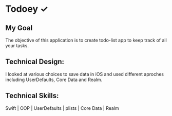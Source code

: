 
# Todoey ✓

## My Goal

The objective of this application is to create todo-list app to keep track of all your tasks.


## Technical Design:

I looked at various choices to save data in iOS and used different aproches including UserDefaults, Core Data and Realm. 


## Technical Skills:

Swift | OOP | UserDefaults | plists | Core Data | Realm

